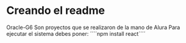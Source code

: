 <h1>Creando el readme</h1>
Oracle-G6
Son proyectos que se realizaron de la mano de Alura 
Para ejecutar el sistema debes poner:
´´´´npm install react´´´´
